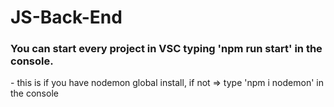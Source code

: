 # JS-Back-End

<h3> You can start every project in VSC typing 'npm run start' in the console. </h3>
<p>- this is if you have nodemon global install, if not => type 'npm i nodemon' in the console</p>
